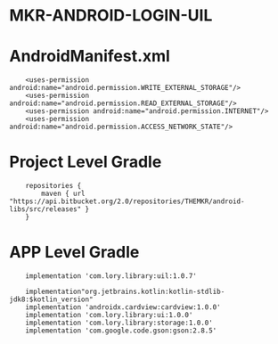 # MKR-ANDROID-LOGIN-UIL

#   AndroidManifest.xml
        <uses-permission android:name="android.permission.WRITE_EXTERNAL_STORAGE"/>
        <uses-permission android:name="android.permission.READ_EXTERNAL_STORAGE"/>
        <uses-permission android:name="android.permission.INTERNET"/>
        <uses-permission android:name="android.permission.ACCESS_NETWORK_STATE"/>

#	Project Level Gradle
		repositories {
			maven { url "https://api.bitbucket.org/2.0/repositories/THEMKR/android-libs/src/releases" }
		}

#	APP Level Gradle

        implementation 'com.lory.library:uil:1.0.7'

        implementation"org.jetbrains.kotlin:kotlin-stdlib-jdk8:$kotlin_version"
        implementation 'androidx.cardview:cardview:1.0.0'
        implementation 'com.lory.library:ui:1.0.0'
        implementation 'com.lory.library:storage:1.0.0'
        implementation 'com.google.code.gson:gson:2.8.5'
